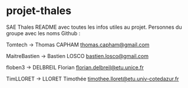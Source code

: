 # projet-thales
SAE Thales 
README avec toutes les infos utiles au projet.
Personnes du groupe avec les noms Github :




Tomtech -> Thomas CAPHAM thomas.capham@gmail.com






MaitreBastien -> Bastien LOSCO bastien.losco@gmail.com





floben3 -> DELBREIL Florian florian.delbreil@etu.unice.fr





TimLLORET -> LLORET Timothée timothee.lloret@etu.univ-cotedazur.fr
